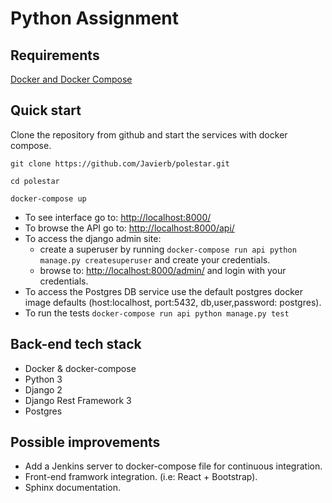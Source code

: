 # Python Assignment

## Requirements
[Docker and Docker Compose](https://docs.docker.com/compose/install/)

## Quick start
Clone the repository from github and start the services with docker compose.

``git clone https://github.com/Javierb/polestar.git``

``cd polestar``

``docker-compose up``

- To see interface go to: [http://localhost:8000/](http://localhost:8000/)
- To browse the API go to: [http://localhost:8000/api/](http://localhost:8000/api/)
- To access the django admin site:
  - create a superuser by running ``docker-compose run api python manage.py createsuperuser`` and create your credentials.
  - browse to: [http://localhost:8000/admin/](http://localhost:8000/admin/) and login with your credentials.
- To access the Postgres DB service use the default postgres docker image defaults (host:localhost, port:5432, db,user,password: postgres).
- To run the tests ``docker-compose run api python manage.py test``

## Back-end tech stack
- Docker & docker-compose
- Python 3
- Django 2
- Django Rest Framework 3
- Postgres

## Possible improvements
- Add a Jenkins server to docker-compose file for continuous integration.
- Front-end framwork integration. (i.e: React + Bootstrap).
- Sphinx documentation.

